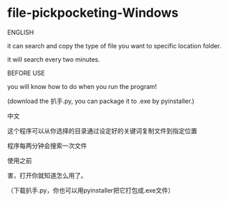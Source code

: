 # file-pickpocketing-Windows

ENGLISH

it can search and copy the type of file you want to specific location folder.

it will search every two minutes.

BEFORE USE

you will know how to do when you run the program!

(download the 扒手.py, you can package it to .exe by pyinstaller.)


中文

这个程序可以从你选择的目录通过设定好的关键词复制文件到指定位置

程序每两分钟会搜索一次文件

使用之前

害，打开你就知道怎么用了。

（下载扒手.py，你也可以用pyinstaller把它打包成.exe文件）
